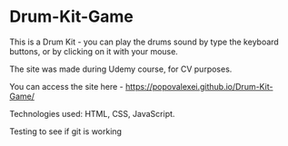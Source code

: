 # Drum-Kit-Game

This is a Drum Kit - you can play the drums sound by type the keyboard buttons, or by clicking on it with your mouse.

The site was made during Udemy course, for CV purposes.

You can access the site here - https://popovalexei.github.io/Drum-Kit-Game/

Technologies used: HTML, CSS, JavaScript.

Testing to see if git is working
